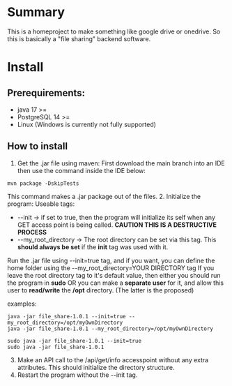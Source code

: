 # Summary
This is a homeproject to make something like google drive or onedrive.
So this is basically a "file sharing" backend software.

# Install
## Prerequirements:
- java 17 >=
- PostgreSQL 14 >=
- Linux (Windows is currently not fully supported)

## How to install
1. Get the .jar file using maven: First download the main branch into an IDE then use the command inside the IDE below:
```
mvn package -DskipTests
```
This command makes a .jar package out of the files.
2. Initialize the program:
Useable tags: 
- --init -> if set to true, then the program will initialize its self when any GET access point is being called. **CAUTION THIS IS A DESTRUCTIVE PROCESS**
- --my_root_directory -> The root directory can be set via this tag. This **should always be set** if the **init** tag was used with it.

Run the .jar file using --init=true tag, and if you want, you can define the home folder using the --my_root_directory=YOUR DIRECTORY tag
If you leave the root directory tag to it's default value, then either you should run the program in **sudo** OR you can make a **separate user** for it, and allow this user to **read/write** the **/opt** directory. (The latter is the proposed)

examples:
```
java -jar file_share-1.0.1 --init=true --my_root_directory=/opt/myOwnDirectory
java -jar file_share-1.0.1 --my_root_directory=/opt/myOwnDirectory
```
```
sudo java -jar file_share-1.0.1 --init=true
sudo java -jar file_share-1.0.1
```

3. Make an API call to the /api/get/info accesspoint without any extra attributes. This should initialize the directory structure.
4. Restart the program without the --init tag.
